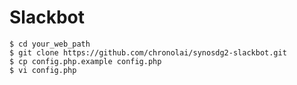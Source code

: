 # Slackbot

``` shell
$ cd your_web_path
$ git clone https://github.com/chronolai/synosdg2-slackbot.git
$ cp config.php.example config.php
$ vi config.php
```
